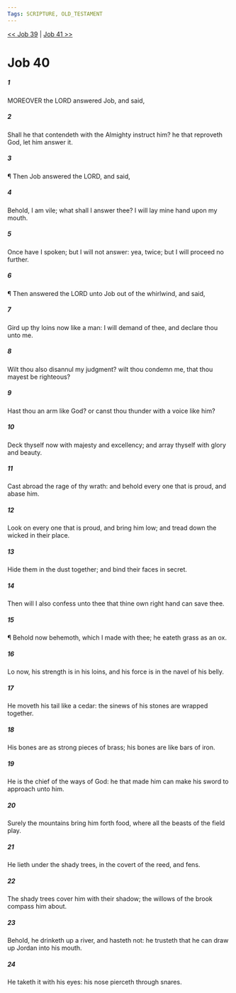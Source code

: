 ```yaml
---
Tags: SCRIPTURE, OLD_TESTAMENT
---
```


[<< Job 39](OLD_TESTAMENT/18_Job/Job_39.md) | [Job 41 >>](OLD_TESTAMENT/18_Job/Job_41.md)

# Job 40

##### 1

MOREOVER the LORD answered Job, and said,

##### 2

Shall he that contendeth with the Almighty instruct him? he that reproveth God, let him answer it.

##### 3

¶ Then Job answered the LORD, and said,

##### 4

Behold, I am vile; what shall I answer thee? I will lay mine hand upon my mouth.

##### 5

Once have I spoken; but I will not answer: yea, twice; but I will proceed no further.

##### 6

¶ Then answered the LORD unto Job out of the whirlwind, and said,

##### 7

Gird up thy loins now like a man: I will demand of thee, and declare thou unto me.

##### 8

Wilt thou also disannul my judgment? wilt thou condemn me, that thou mayest be righteous?

##### 9

Hast thou an arm like God? or canst thou thunder with a voice like him?

##### 10

Deck thyself now with majesty and excellency; and array thyself with glory and beauty.

##### 11

Cast abroad the rage of thy wrath: and behold every one that is proud, and abase him.

##### 12

Look on every one that is proud, and bring him low; and tread down the wicked in their place.

##### 13

Hide them in the dust together; and bind their faces in secret.

##### 14

Then will I also confess unto thee that thine own right hand can save thee.

##### 15

¶ Behold now behemoth, which I made with thee; he eateth grass as an ox.

##### 16

Lo now, his strength is in his loins, and his force is in the navel of his belly.

##### 17

He moveth his tail like a cedar: the sinews of his stones are wrapped together.

##### 18

His bones are as strong pieces of brass; his bones are like bars of iron.

##### 19

He is the chief of the ways of God: he that made him can make his sword to approach unto him.

##### 20

Surely the mountains bring him forth food, where all the beasts of the field play.

##### 21

He lieth under the shady trees, in the covert of the reed, and fens.

##### 22

The shady trees cover him with their shadow; the willows of the brook compass him about.

##### 23

Behold, he drinketh up a river, and hasteth not: he trusteth that he can draw up Jordan into his mouth.

##### 24

He taketh it with his eyes: his nose pierceth through snares.
